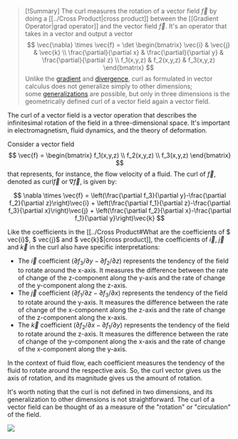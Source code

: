 
> [!Summary]
> The curl measures the rotation of a vector field $\vec{f}$ by doing a [[../Cross Product|cross product]] between the  [[Gradient Operator|grad operator]] and the vector field $\vec{f}$. It's an operator that takes in a vector and output a vector
> $$
> \vec{\nabla} \times \vec{f} = 
> \det \begin{bmatrix} 
>     \vec{i} & \vec{j} & \vec{k} \\
>     \frac{\partial}{\partial x} & \frac{\partial}{\partial y} & \frac{\partial}{\partial z} \\
>     f_1(x,y,z) & f_2(x,y,z) & f_3(x,y,z)
> \end{bmatrix}
> $$
> Unlike the [gradient](https://en.wikipedia.org/wiki/Gradient "Gradient") and [divergence](https://en.wikipedia.org/wiki/Divergence "Divergence"), curl as formulated in vector calculus does not generalize simply to other dimensions; some [generalizations](https://en.wikipedia.org/wiki/Curl_(mathematics)#Generalizations) are possible, but only in three dimensions is the geometrically defined curl of a vector field again a vector field.





The curl of a vector field is a vector operation that describes the infinitesimal rotation of the field in a three-dimensional space. It's important in electromagnetism, fluid dynamics, and the theory of deformation.

Consider a vector field 
$$
\vec{f} = \begin{bmatrix}
f_1(x,y,z) \\ f_2(x,y,z) \\ f_3(x,y,z)
\end{bmatrix}
$$
that represents, for instance, the flow velocity of a fluid. The curl of $\vec{f}$, denoted as $\text{curl} \vec{f}$ or $\nabla \vec{f}$, is given by:

$$
\nabla \times \vec{f} = \left(\frac{\partial f_3}{\partial y}-\frac{\partial f_2}{\partial z}\right)\vec{i} + 
\left(\frac{\partial f_1}{\partial z}-\frac{\partial f_3}{\partial x}\right)\vec{j} + 
\left(\frac{\partial f_2}{\partial x}-\frac{\partial f_1}{\partial y}\right)\vec{k}
$$

Like the coefficients in the [[../Cross Product#What are the coefficients of $ vec{i}$, $ vec{j}$ and $ vec{k}$|cross product]], the coefficients of $\vec{i}$, $\vec{j}$ and $\vec{k}$ in the curl also have specific interpretations:

- The $\vec{i}$ coefficient $(\partial f_3 / \partial y - \partial f_2 / \partial z)$ represents the tendency of the field to rotate around the x-axis. It measures the difference between the rate of change of the z-component along the y-axis and the rate of change of the y-component along the z-axis.
- The $\vec{j}$ coefficient $(\partial f_1 / \partial z - \partial f_3 / \partial x)$ represents the tendency of the field to rotate around the y-axis. It measures the difference between the rate of change of the x-component along the z-axis and the rate of change of the z-component along the x-axis.
- The $\vec{k}$ coefficient $(\partial f_2 / \partial x - \partial f_1 / \partial y)$ represents the tendency of the field to rotate around the z-axis. It measures the difference between the rate of change of the y-component along the x-axis and the rate of change of the x-component along the y-axis.

In the context of fluid flow, each coefficient measures the tendency of the fluid to rotate around the respective axis. So, the curl vector gives us the axis of rotation, and its magnitude gives us the amount of rotation.

It's worth noting that the curl is not defined in two dimensions, and its generalization to other dimensions is not straightforward. The curl of a vector field can be thought of as a measure of the "rotation" or "circulation" of the field.

![](https://youtu.be/A2Sn_xAKMwQ)